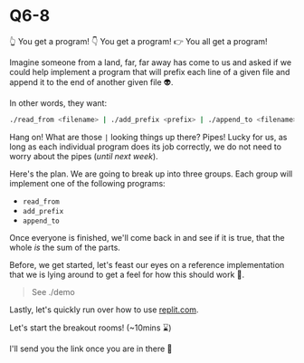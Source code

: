 Q6-8
==========================================

👆 You get a program! 👇 You get a program!
👉 You all get a program!

Imagine someone from a land, far, far away
has come to us and asked if we could help
implement a program that will prefix
each line of a given file and append
it to the end of another given file 👽.

In other words, they want:

```bash
./read_from <filename> | ./add_prefix <prefix> | ./append_to <filename>
```

Hang on! What are those `|` looking things up there? Pipes!
Lucky for us, as long as each individual program does its job
correctly, we do not need to worry about the pipes (_until next week_).

Here's the plan. We are going to break up into
three groups. Each group will implement one of the following programs:
- `read_from`
- `add_prefix`
- `append_to`

Once everyone is finished, we'll come back in and see
if it is true, that the whole _is_ the sum of the parts.

Before, we get started, let's feast our eyes on
a reference implementation that we is lying around
to get a feel for how this should work 👀.

> See ./demo

Lastly, let's quickly run over how to use [replit.com](replit.com).

Let's start the breakout rooms! (~10mins ⌛)

I'll send you the link once you are in there 🔗
